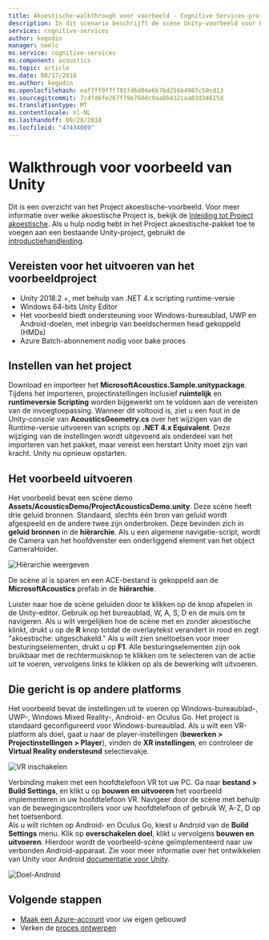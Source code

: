 ```yaml
---
title: Akoestische-walkthrough voor voorbeeld - Cognitive Services-project
description: In dit scenario beschrijft de scène Unity-voorbeeld voor Project akoestische, met inbegrip van de implementatie van het bureaublad en VR.
services: cognitive-services
author: kegodin
manager: noelc
ms.service: cognitive-services
ms.component: acoustics
ms.topic: article
ms.date: 08/17/2018
ms.author: kegodin
ms.openlocfilehash: eaf7ff9f7f791fd6d04e6b76d256b4987c50cd13
ms.sourcegitcommit: 7c4fd6fe267f79e760dc9aa8b432caa03d34615d
ms.translationtype: MT
ms.contentlocale: nl-NL
ms.lasthandoff: 09/28/2018
ms.locfileid: "47434089"
---
```

# <a name="unity-sample-walkthrough"></a>Walkthrough voor voorbeeld van Unity
Dit is een overzicht van het Project akoestische-voorbeeld. Voor meer informatie over welke akoestische Project is, bekijk de [Inleiding tot Project akoestische](what-is-acoustics.md). Als u hulp nodig hebt in het Project akoestische-pakket toe te voegen aan een bestaande Unity-project, gebruikt de [introductiehandleiding](getting-started.md).

## <a name="requirements-for-running-the-sample-project"></a>Vereisten voor het uitvoeren van het voorbeeldproject
* Unity 2018.2 +, met behulp van .NET 4.x scripting runtime-versie
* Windows 64-bits Unity Editor
* Het voorbeeld biedt ondersteuning voor Windows-bureaublad, UWP en Android-doelen, met inbegrip van beeldschermen head gekoppeld (HMDs)
* Azure Batch-abonnement nodig voor bake proces

## <a name="sample-project-setup"></a>Instellen van het project
Download en importeer het **MicrosoftAcoustics.Sample.unitypackage**. Tijdens het importeren, projectinstellingen inclusief **ruimtelijk** en **runtimeversie Scripting** worden bijgewerkt om te voldoen aan de vereisten van de invoegtoepassing. Wanneer dit voltooid is, ziet u een fout in de Unity-console van **AcousticsGeometry.cs** over het wijzigen van de Runtime-versie uitvoeren van scripts op **.NET 4.x Equivalent**. Deze wijziging van de instellingen wordt uitgevoerd als onderdeel van het importeren van het pakket, maar vereist een herstart Unity moet zijn van kracht. Unity nu opnieuw opstarten.

## <a name="running-the-sample"></a>Het voorbeeld uitvoeren
Het voorbeeld bevat een scène demo **Assets/AcousticsDemo/ProjectAcousticsDemo.unity**. Deze scène heeft drie geluid bronnen. Standaard, slechts één bron van geluid wordt afgespeeld en de andere twee zijn onderbroken. Deze bevinden zich in **geluid bronnen** in de **hiërarchie**. Als u een algemene navigatie-script, wordt de Camera van het hoofdvenster een onderliggend element van het object CameraHolder. 

![Hiërarchie weergeven](media/SampleHierarchyView.png)

De scène al is sparen en een ACE-bestand is gekoppeld aan de **MicrosoftAcoustics** prefab in de **hiërarchie**. 

Luister naar hoe de scène geluiden door te klikken op de knop afspelen in de Unity-editor. Gebruik op het bureaublad, W, A, S, D en de muis om te navigeren. Als u wilt vergelijken hoe de scène met en zonder akoestische klinkt, drukt u op de **R** knop totdat de overlaytekst verandert in rood en zegt "akoestische: uitgeschakeld." Als u wilt zien sneltoetsen voor meer besturingselementen, drukt u op **F1**. Alle besturingselementen zijn ook bruikbaar met de rechtermuisknop te klikken om te selecteren van de actie uit te voeren, vervolgens links te klikken op als de bewerking wilt uitvoeren.

## <a name="targeting-other-platforms"></a>Die gericht is op andere platforms
Het voorbeeld bevat de instellingen uit te voeren op Windows-bureaublad-, UWP-, Windows Mixed Reality-, Android- en Oculus Go. Het project is standaard geconfigureerd voor Windows-bureaublad. Als u wilt een VR-platform als doel, gaat u naar de player-instellingen (**bewerken > Projectinstellingen > Player**), vinden de **XR instellingen**, en controleer de **Virtual Reality ondersteund** selectievakje.

![VR inschakelen](media/VRSupport.png)  

Verbinding maken met een hoofdtelefoon VR tot uw PC. Ga naar **bestand > Build Settings**, en klikt u op **bouwen en uitvoeren** het voorbeeld implementeren in uw hoofdtelefoon VR. Navigeer door de scène met behulp van de bewegingscontrollers voor uw hoofdtelefoon of gebruik W, A-Z, D op het toetsenbord.    
Als u wilt richten op Android- en Oculus Go, kiest u Android van de **Build Settings** menu. Klik op **overschakelen doel**, klikt u vervolgens **bouwen en uitvoeren**. Hierdoor wordt de voorbeeld-scène geïmplementeerd naar uw verbonden Android-apparaat. Zie voor meer informatie over het ontwikkelen van Unity voor Android [documentatie voor Unity](https://docs.unity3d.com/Manual/android-GettingStarted.html).

![Doel-Android](media/TargetAndroid.png)  

## <a name="next-steps"></a>Volgende stappen
* [Maak een Azure-account](create-azure-account.md) voor uw eigen gebouwd
* Verken de [proces ontwerpen](design-process.md)

